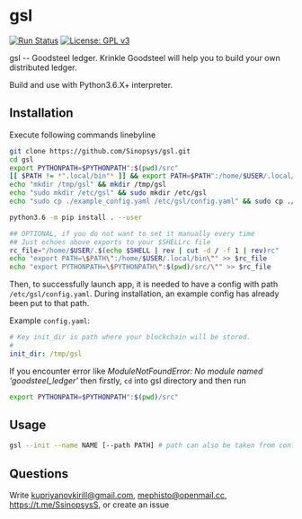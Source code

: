 # gsl

[![Run Status](https://api.shippable.com/projects/5cbc3edfdaf54c0007d7bbd1/badge?branch=master)]()
[![License: GPL v3](https://img.shields.io/badge/License-GPLv3-blue.svg)](https://www.gnu.org/licenses/gpl-3.0)


gsl -- Goodsteel ledger. Krinkle Goodsteel will help you to build your own distributed ledger.

Build and use with Python3.6.X+ interpreter.

## Installation
Execute following commands linebyline
```bash
git clone https://github.com/Sinopsys/gsl.git
cd gsl
export PYTHONPATH=$PYTHONPATH":$(pwd)/src"
[[ $PATH != *".local/bin"* ]] && export PATH=$PATH":/home/$USER/.local/bin"
echo "mkdir /tmp/gsl" && mkdir /tmp/gsl
echo "sudo mkdir /etc/gsl" && sudo mkdir /etc/gsl
echo "sudo cp ./example_config.yaml /etc/gsl/config.yaml" && sudo cp ./example_config.yaml /etc/gsl/config.yaml

python3.6 -m pip install . --user

## OPTIONAL, if you do not want to set it manually every time
## Just echoes above exports to your $SHELLrc file
rc_file="/home/$USER/.$(echo $SHELL | rev | cut -d / -f 1 | rev)rc"
echo "export PATH=\$PATH\":/home/$USER/.local/bin\"" >> $rc_file
echo "export PYTHONPATH=\$PYTHONPATH\":$(pwd)/src/\"" >> $rc_file
```

Then, to successfully launch app, it is needed to have a config with path
`/etc/gsl/config.yaml`. During installation, an example config has already been
put to that path.

Example `config.yaml`:
```yaml
# Key init_dir is path where your blockchain will be stored.
#
init_dir: /tmp/gsl
```

If you encounter error like _ModuleNotFoundError: No module named 'goodsteel\_ledger'_ then firstly, `cd` into gsl directory and then run

```bash
export PYTHONPATH=$PYTHONPATH":$(pwd)/src"
```


## Usage

```bash
gsl --init --name NAME [--path PATH] # path can also be taken from config.
```

## Questions
Write kupriyanovkirill@gmail.com, mephisto@openmail.cc, https://t.me/SsinopsysS, or create an issue


